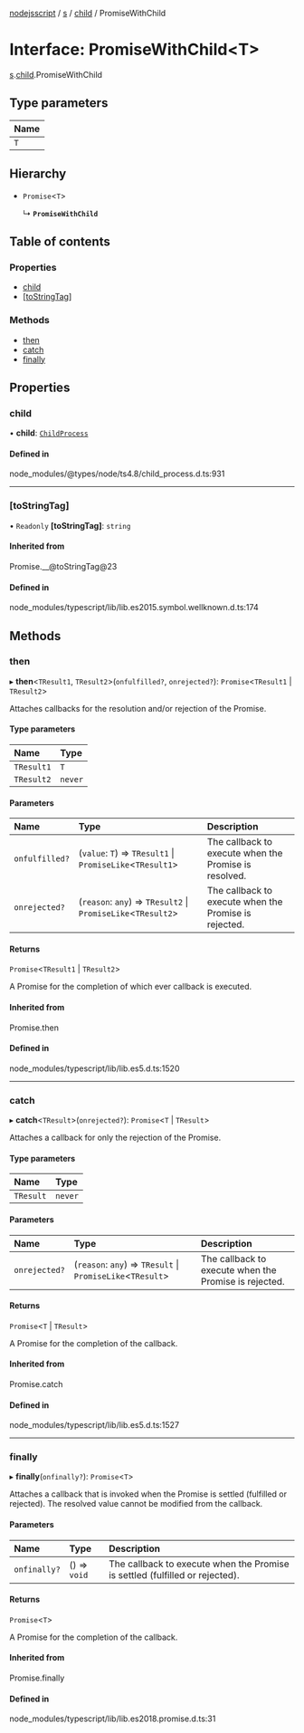 [nodejsscript](../README.md) / [s](../modules/s.md) / [child](../modules/s.child.md) / PromiseWithChild

# Interface: PromiseWithChild<T\>

[s](../modules/s.md).[child](../modules/s.child.md).PromiseWithChild

## Type parameters

| Name |
| :------ |
| `T` |

## Hierarchy

- `Promise`<`T`\>

  ↳ **`PromiseWithChild`**

## Table of contents

### Properties

- [child](s.child.PromiseWithChild.md#child)
- [[toStringTag]](s.child.PromiseWithChild.md#[tostringtag])

### Methods

- [then](s.child.PromiseWithChild.md#then)
- [catch](s.child.PromiseWithChild.md#catch)
- [finally](s.child.PromiseWithChild.md#finally)

## Properties

### child

• **child**: [`ChildProcess`](../classes/s.child.ChildProcess.md)

#### Defined in

node_modules/@types/node/ts4.8/child_process.d.ts:931

___

### [toStringTag]

• `Readonly` **[toStringTag]**: `string`

#### Inherited from

Promise.\_\_@toStringTag@23

#### Defined in

node_modules/typescript/lib/lib.es2015.symbol.wellknown.d.ts:174

## Methods

### then

▸ **then**<`TResult1`, `TResult2`\>(`onfulfilled?`, `onrejected?`): `Promise`<`TResult1` \| `TResult2`\>

Attaches callbacks for the resolution and/or rejection of the Promise.

#### Type parameters

| Name | Type |
| :------ | :------ |
| `TResult1` | `T` |
| `TResult2` | `never` |

#### Parameters

| Name | Type | Description |
| :------ | :------ | :------ |
| `onfulfilled?` | (`value`: `T`) => `TResult1` \| `PromiseLike`<`TResult1`\> | The callback to execute when the Promise is resolved. |
| `onrejected?` | (`reason`: `any`) => `TResult2` \| `PromiseLike`<`TResult2`\> | The callback to execute when the Promise is rejected. |

#### Returns

`Promise`<`TResult1` \| `TResult2`\>

A Promise for the completion of which ever callback is executed.

#### Inherited from

Promise.then

#### Defined in

node_modules/typescript/lib/lib.es5.d.ts:1520

___

### catch

▸ **catch**<`TResult`\>(`onrejected?`): `Promise`<`T` \| `TResult`\>

Attaches a callback for only the rejection of the Promise.

#### Type parameters

| Name | Type |
| :------ | :------ |
| `TResult` | `never` |

#### Parameters

| Name | Type | Description |
| :------ | :------ | :------ |
| `onrejected?` | (`reason`: `any`) => `TResult` \| `PromiseLike`<`TResult`\> | The callback to execute when the Promise is rejected. |

#### Returns

`Promise`<`T` \| `TResult`\>

A Promise for the completion of the callback.

#### Inherited from

Promise.catch

#### Defined in

node_modules/typescript/lib/lib.es5.d.ts:1527

___

### finally

▸ **finally**(`onfinally?`): `Promise`<`T`\>

Attaches a callback that is invoked when the Promise is settled (fulfilled or rejected). The
resolved value cannot be modified from the callback.

#### Parameters

| Name | Type | Description |
| :------ | :------ | :------ |
| `onfinally?` | () => `void` | The callback to execute when the Promise is settled (fulfilled or rejected). |

#### Returns

`Promise`<`T`\>

A Promise for the completion of the callback.

#### Inherited from

Promise.finally

#### Defined in

node_modules/typescript/lib/lib.es2018.promise.d.ts:31
